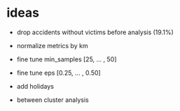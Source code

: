 # ideas

- drop accidents without victims before analysis (19.1%)
- normalize metrics by km
- fine tune min_samples [25, ... , 50]
- fine tune eps [0.25, ... , 0.50]

- add holidays
- between cluster analysis
